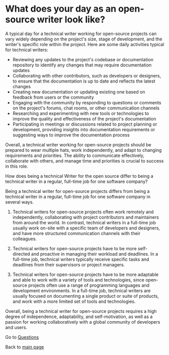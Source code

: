 # What does your day as an open-source writer look like?

A typical day for a technical writer working for open-source projects can vary widely depending on the project's size, stage of development, and the writer's specific role within the project. Here are some daily activities typical for technical writers:

- Reviewing any updates to the project's codebase or documentation repository to identify any changes that may require documentation updates
- Collaborating with other contributors, such as developers or designers, to ensure that the documentation is up to date and reflects the latest changes 
- Creating new documentation or updating existing one based on feedback from users or the community
- Engaging with the community by responding to questions or comments on the project's forums, chat rooms, or other communication channels
- Researching and experimenting with new tools or technologies to improve the quality and effectiveness of the project's documentation
- Participating in meetings or discussions related to project planning or development, providing insights into documentation requirements or suggesting ways to improve the documentation process


Overall, a technical writer working for open-source projects should be prepared to wear multiple hats, work independently, and adapt to changing requirements and priorities. The ability to communicate effectively, collaborate with others, and manage time and priorities is crucial to success in this role.


How does being a technical Writer for the open source differ to being a technical writer in a regular, full-time job for one software company?


Being a technical writer for open-source projects differs from being a technical writer in a regular, full-time job for one software company in several ways.
1. Technical writers for open-source projects often work remotely and independently, collaborating with project contributors and maintainers from around the world. In contrast, technical writers in a full-time job usually work on-site with a specific team of developers and designers, and have more structured communication channels with their colleagues.

2. Technical writers for open-source projects have to be more self-directed and proactive in managing their workload and deadlines. In a full-time job, technical writers typically receive specific tasks and deadlines from their supervisors or project managers.

3. Technical writers for open-source projects have to be more adaptable and able to work with a variety of tools and technologies, since open-source projects often use a range of programming languages and development environments. In a full-time job, technical writers are usually focused on documenting a single product or suite of products, and work with a more limited set of tools and technologies.

Overall, being a technical writer for open-source projects requires a high degree of independence, adaptability, and self-motivation, as well as a passion for working collaboratively with a global community of developers and users.

Go to [Questions](questions.md)

Back to [main page](index.md)
